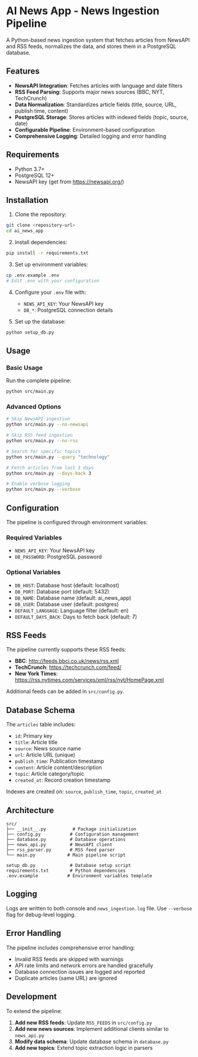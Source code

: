 # AI News App - News Ingestion Pipeline

A Python-based news ingestion system that fetches articles from NewsAPI and RSS feeds, normalizes the data, and stores them in a PostgreSQL database.

## Features

- **NewsAPI Integration**: Fetches articles with language and date filters
- **RSS Feed Parsing**: Supports major news sources (BBC, NYT, TechCrunch)
- **Data Normalization**: Standardizes article fields (title, source, URL, publish time, content)
- **PostgreSQL Storage**: Stores articles with indexed fields (topic, source, date)
- **Configurable Pipeline**: Environment-based configuration
- **Comprehensive Logging**: Detailed logging and error handling

## Requirements

- Python 3.7+
- PostgreSQL 12+
- NewsAPI key (get from https://newsapi.org/)

## Installation

1. Clone the repository:
```bash
git clone <repository-url>
cd ai_news_app
```

2. Install dependencies:
```bash
pip install -r requirements.txt
```

3. Set up environment variables:
```bash
cp .env.example .env
# Edit .env with your configuration
```

4. Configure your `.env` file with:
   - `NEWS_API_KEY`: Your NewsAPI key
   - `DB_*`: PostgreSQL connection details

5. Set up the database:
```bash
python setup_db.py
```

## Usage

### Basic Usage

Run the complete pipeline:
```bash
python src/main.py
```

### Advanced Options

```bash
# Skip NewsAPI ingestion
python src/main.py --no-newsapi

# Skip RSS feed ingestion  
python src/main.py --no-rss

# Search for specific topics
python src/main.py --query "technology"

# Fetch articles from last 3 days
python src/main.py --days-back 3

# Enable verbose logging
python src/main.py --verbose
```

## Configuration

The pipeline is configured through environment variables:

### Required Variables
- `NEWS_API_KEY`: Your NewsAPI key
- `DB_PASSWORD`: PostgreSQL password

### Optional Variables
- `DB_HOST`: Database host (default: localhost)
- `DB_PORT`: Database port (default: 5432)
- `DB_NAME`: Database name (default: ai_news_app)
- `DB_USER`: Database user (default: postgres)
- `DEFAULT_LANGUAGE`: Language filter (default: en)
- `DEFAULT_DAYS_BACK`: Days to fetch back (default: 7)

## RSS Feeds

The pipeline currently supports these RSS feeds:
- **BBC**: http://feeds.bbci.co.uk/news/rss.xml
- **TechCrunch**: https://techcrunch.com/feed/
- **New York Times**: https://rss.nytimes.com/services/xml/rss/nyt/HomePage.xml

Additional feeds can be added in `src/config.py`.

## Database Schema

The `articles` table includes:
- `id`: Primary key
- `title`: Article title
- `source`: News source name
- `url`: Article URL (unique)
- `publish_time`: Publication timestamp
- `content`: Article content/description
- `topic`: Article category/topic
- `created_at`: Record creation timestamp

Indexes are created on: `source`, `publish_time`, `topic`, `created_at`

## Architecture

```
src/
├── __init__.py          # Package initialization
├── config.py           # Configuration management
├── database.py         # Database operations
├── news_api.py         # NewsAPI client
├── rss_parser.py       # RSS feed parser
└── main.py            # Main pipeline script

setup_db.py             # Database setup script
requirements.txt        # Python dependencies
.env.example           # Environment variables template
```

## Logging

Logs are written to both console and `news_ingestion.log` file. Use `--verbose` flag for debug-level logging.

## Error Handling

The pipeline includes comprehensive error handling:
- Invalid RSS feeds are skipped with warnings
- API rate limits and network errors are handled gracefully
- Database connection issues are logged and reported
- Duplicate articles (same URL) are ignored

## Development

To extend the pipeline:

1. **Add new RSS feeds**: Update `RSS_FEEDS` in `src/config.py`
2. **Add new news sources**: Implement additional clients similar to `news_api.py`
3. **Modify data schema**: Update database schema in `database.py`
4. **Add new topics**: Extend topic extraction logic in parsers